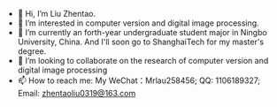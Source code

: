 - 👋 Hi, I’m Liu Zhentao.
- 👀 I’m interested in computer version and digital image processing.
- 🌱 I’m currently an forth-year undergraduate student major in Ningbo University, China. And I'll soon go to ShanghaiTech for my master's degree.
- 💞️ I’m looking to collaborate on the research of computer version and digital image processing
- 📫 How to reach me: My WeChat：Mrlau258456; QQ: 1106189327; Email: zhentaoliu0319@163.com

<!---
Zhentao-Liu/Zhentao-Liu is a ✨ special ✨ repository because its `README.md` (this file) appears on your GitHub profile.
You can click the Preview link to take a look at your changes.
--->
